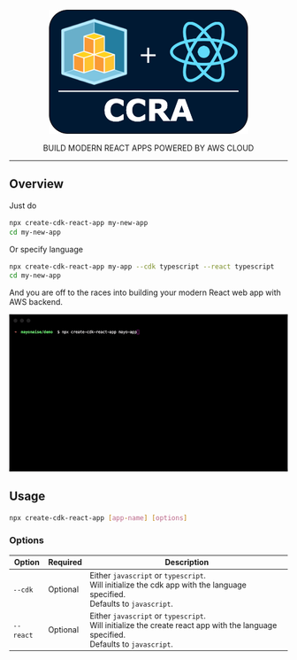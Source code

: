<p align="center">
  <img width="360" src="./ccra.png">
  <p align="center">BUILD MODERN REACT APPS POWERED BY AWS CLOUD </p>  
</p>

---
## Overview

Just do

```sh
npx create-cdk-react-app my-new-app
cd my-new-app
```

Or specify language

```sh
npx create-cdk-react-app my-app --cdk typescript --react typescript
cd my-new-app
```

And you are off to the races into building your modern React web app with AWS backend.

<p align="center">
  <img width="700" src="./demo.gif">
</p>

## Usage

```sh
npx create-cdk-react-app [app-name] [options]
```

### Options

| Option | Required | Description                                                                                                                      |
|-------------------|----------|----------------------------------------------------------------------------------------------------------------------------------|
| `--cdk`           | Optional | Either `javascript` or `typescript`.  <br/> Will initialize the cdk app with the language specified.<br/> Defaults to `javascript`.          |
| `--react`         | Optional | Either `javascript` or `typescript`. <br/> Will initialize the create react app with the language specified. <br/> Defaults to `javascript`. |